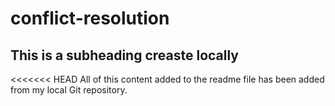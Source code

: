 # conflict-resolution

## This is a subheading creaste locally

<<<<<<< HEAD
All of this content added to the readme file has been added from my local Git repository.
